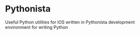# Pythonista
Useful Python utilities for iOS written in Pythonista development environment for writing Python
